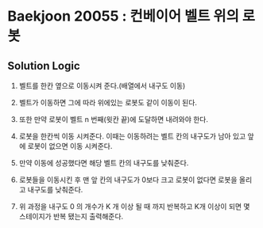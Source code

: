 # Baekjoon 20055 : 컨베이어 벨트 위의 로봇

## Solution Logic

1. 벨트를 한칸 옆으로 이동시켜 준다.(배열에서 내구도 이동)

2. 벨트가 이동하면 그에 따라 위에있는 로봇도 같이 이동이 된다.

3. 또한 만약 로봇이 벨트 n 번째(윗칸 끝)에 도달하면 내려와야 한다.

4. 로봇을 한칸씩 이동 시켜준다. 이때는 이동하려는 벨트 칸의 내구도가 남아 있고 앞에 로봇이 없으면 이동 시켜준다.

5. 만약 이동에 성공했다면 해당 벨트 칸의 내구도를 낮춰준다.

6. 로봇들을 이동시킨 후 맨 앞 칸의 내구도가 0보다 크고 로봇이 없다면 로봇을 올리고 내구도를 낮춰준다.

7. 위 과정을 내구도 0 의 개수가 K 개 이상 될 때 까지 반복하고 K개 이상이 되면 몇 스테이지가 반복 됐는지 출력해준다.
